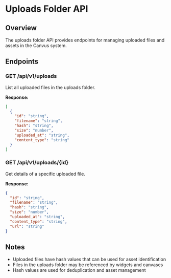 # Uploads Folder API

## Overview
The uploads folder API provides endpoints for managing uploaded files and assets in the Canvus system.

## Endpoints

### GET /api/v1/uploads
List all uploaded files in the uploads folder.

**Response:**
```json
[
  {
    "id": "string",
    "filename": "string",
    "hash": "string",
    "size": "number",
    "uploaded_at": "string",
    "content_type": "string"
  }
]
```

### GET /api/v1/uploads/{id}
Get details of a specific uploaded file.

**Response:**
```json
{
  "id": "string",
  "filename": "string",
  "hash": "string",
  "size": "number",
  "uploaded_at": "string",
  "content_type": "string",
  "url": "string"
}
```

## Notes
- Uploaded files have hash values that can be used for asset identification
- Files in the uploads folder may be referenced by widgets and canvases
- Hash values are used for deduplication and asset management
